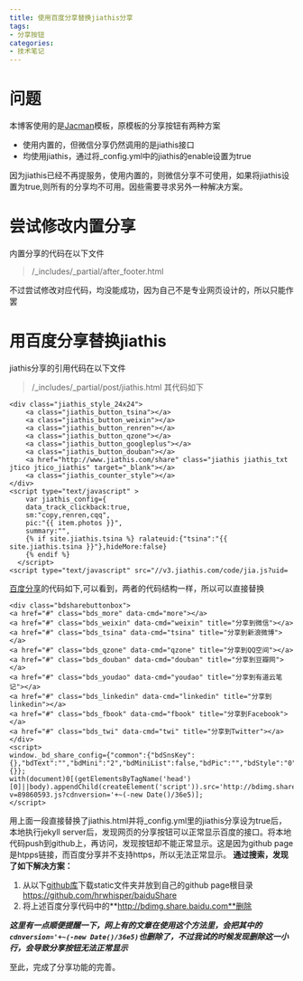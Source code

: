 ```yaml
---
title: 使用百度分享替换jiathis分享
tags:
- 分享按钮
categories:
- 技术笔记
---
```

# 问题
本博客使用的是[Jacman](https://github.com/simpleyyt/jekyll-jacman)模板，原模板的分享按钮有两种方案
-  使用内置的，但微信分享仍然调用的是jiathis接口
-  均使用jiathis，通过将_config.yml中的jiathis的enable设置为true

因为jiathis已经不再提服务，使用内置的，则微信分享不可使用，如果将jiathis设置为true,则所有的分享均不可用。因些需要寻求另外一种解决方案。

# 尝试修改内置分享
内置分享的代码在以下文件
> /_includes/_partial/after_footer.html   

不过尝试修改对应代码，均没能成功，因为自己不是专业网页设计的，所以只能作罢

# 用百度分享替换jiathis
jiathis分享的引用代码在以下文件
> /_includes/_partial/post/jiathis.html
其代码如下

```
<div class="jiathis_style_24x24">
	<a class="jiathis_button_tsina"></a>
	<a class="jiathis_button_weixin"></a>
	<a class="jiathis_button_renren"></a>
	<a class="jiathis_button_qzone"></a>
	<a class="jiathis_button_googleplus"></a>
	<a class="jiathis_button_douban"></a>
	<a href="http://www.jiathis.com/share" class="jiathis jiathis_txt jtico jtico_jiathis" target="_blank"></a>
	<a class="jiathis_counter_style"></a>
</div>
<script type="text/javascript" >
    var jiathis_config={
    data_track_clickback:true,
    sm:"copy,renren,cqq",
    pic:"{{ item.photos }}",
    summary:"",
    {% if site.jiathis.tsina %} ralateuid:{"tsina":"{{ site.jiathis.tsina }}"},hideMore:false}
    {% endif %}
  </script> 
<script type="text/javascript" src="//v3.jiathis.com/code/jia.js?uid=
``` 
[百度分享](http://share.baidu.com)的代码如下,可以看到，两者的代码结构一样，所以可以直接替换
```
<div class="bdsharebuttonbox">
<a href="#" class="bds_more" data-cmd="more"></a>
<a href="#" class="bds_weixin" data-cmd="weixin" title="分享到微信"></a>
<a href="#" class="bds_tsina" data-cmd="tsina" title="分享到新浪微博"></a>
<a href="#" class="bds_qzone" data-cmd="qzone" title="分享到QQ空间"></a>
<a href="#" class="bds_douban" data-cmd="douban" title="分享到豆瓣网"></a>
<a href="#" class="bds_youdao" data-cmd="youdao" title="分享到有道云笔记"></a>
<a href="#" class="bds_linkedin" data-cmd="linkedin" title="分享到linkedin"></a>
<a href="#" class="bds_fbook" data-cmd="fbook" title="分享到Facebook"></a>
<a href="#" class="bds_twi" data-cmd="twi" title="分享到Twitter"></a></div>
<script>
window._bd_share_config={"common":{"bdSnsKey":{},"bdText":"","bdMini":"2","bdMiniList":false,"bdPic":"","bdStyle":"0","bdSize":"16"},"share":{}};
with(document)0[(getElementsByTagName('head')[0]||body).appendChild(createElement('script')).src='http://bdimg.share.baidu.com/static/api/js/share.js?v=89860593.js?cdnversion='+~(-new Date()/36e5)];
</script> 
``` 
用上面一段直接替换了jiathis.html并将_config.yml里的jiathis分享设为true后，本地执行jekyll server后，发现网页的分享按钮可以正常显示百度的接口。将本地代码push到github上，再访问，发现按钮却不能正常显示。这是因为github page是htpps链接，而百度分享并不支持https，所以无法正常显示。
**通过搜索，发现了如下解决方案：**
1. 从以下[github库](https://github.com/hrwhisper/baiduShare)下载static文件夹并放到自己的github page根目录
https://github.com/hrwhisper/baiduShare
2. 将上述百度分享代码中的**http://bdimg.share.baidu.com**删除

_**这里有一点顺便提醒一下，网上有的文章在使用这个方法里，会把其中的`cdnversion='+~(-new Date()/36e5)`也删除了，不过我试的时候发现删除这一小行，会导致分享按钮无法正常显示**_

至此，完成了分享功能的完善。
